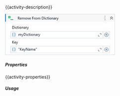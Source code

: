 {{activity-description}}

![](../img/activities/RemoveFromDictionary.png)

##### Properties

{{activity-properties}}

##### Usage